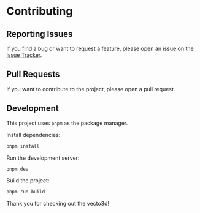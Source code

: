 # Contributing

## Reporting Issues

If you find a bug or want to request a feature, please open an issue on the [Issue Tracker](https://github.com/lakshaybhushan/vecto3d/issues).

## Pull Requests

If you want to contribute to the project, please open a pull request.

## Development

This project uses `pnpm` as the package manager.

Install dependencies:

```bash
pnpm install
```

Run the development server:

```bash
pnpm dev
```

Build the project:

```bash
pnpm run build
```

Thank you for checking out the vecto3d!

